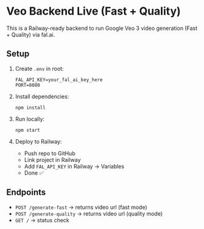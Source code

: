 # Veo Backend Live (Fast + Quality)

This is a Railway-ready backend to run Google Veo 3 video generation (Fast + Quality) via fal.ai.

## Setup

1. Create `.env` in root:
   ```
   FAL_API_KEY=your_fal_ai_key_here
   PORT=8080
   ```

2. Install dependencies:
   ```
   npm install
   ```

3. Run locally:
   ```
   npm start
   ```

4. Deploy to Railway:
   - Push repo to GitHub
   - Link project in Railway
   - Add `FAL_API_KEY` in Railway → Variables
   - Done ✅

## Endpoints

- `POST /generate-fast` → returns video url (fast mode)
- `POST /generate-quality` → returns video url (quality mode)
- `GET /` → status check
